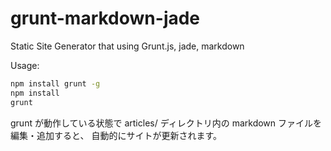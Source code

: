 grunt-markdown-jade
===================

Static Site Generator that using Grunt.js, jade, markdown

Usage:
```bash
npm install grunt -g
npm install
grunt
```

grunt が動作している状態で 
articles/ ディレクトリ内の markdown ファイルを編集・追加すると、
自動的にサイトが更新されます。
